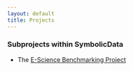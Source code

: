 ```yaml
---
layout: default
title: Projects
---
```


### Subprojects within SymbolicData

-   The [E-Science Benchmarking Project](Projects.EScience "wikilink")

